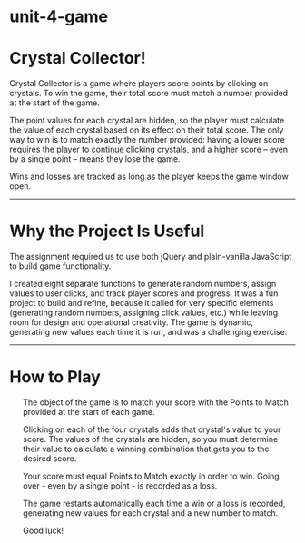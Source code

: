 # unit-4-game

# Crystal Collector!

Crystal Collector is a game where players score points by clicking on crystals. To win the game, their total score must match a number provided at the start of the game.

The point values for each crystal are hidden, so the player must calculate the value of each crystal based on its effect on their total score. The only way to win is to match exactly the number provided: having a lower score requires the player to continue clicking crystals, and a higher score – even by a single point – means they lose the game. 

Wins and losses are tracked as long as the player keeps the game window open. 

- - -

# Why the Project Is Useful 
The assignment required us to use both jQuery and plain-vanilla JavaScript to build game functionality. 

I created eight separate functions to generate random numbers, assign values to user clicks, and track player scores and progress. It was a fun project to build and refine, because it called for very specific elements (generating random numbers, assigning click values, etc.) while leaving room for design and operational creativity. The game is dynamic, generating new values each time it is run, and was a challenging exercise. 

- - -

# How to Play
<ul>The object of the game is to match your score with the Points to Match provided at the start of each game.</ul>
<ul>Clicking on each of the four crystals adds that crystal's value to your score. The values of the crystals are hidden, so you must determine their value to calculate a winning combination that gets you to the desired score.</ul>
<ul>Your score must equal Points to Match exactly in order to win. Going over - even by a single point - is recorded as a loss.</ul>
<ul>The game restarts automatically each time a win or a loss is recorded, generating new values for each crystal and a new number to match.</ul>
<ul>Good luck!</ul>
